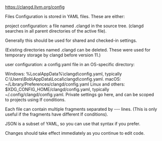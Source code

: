 https://clangd.llvm.org/config

Files
Configuration is stored in YAML files. These are either:

project configuration: a file named .clangd in the source tree. (clangd searches in all parent directories of the active file).

Generally this should be used for shared and checked-in settings.

(Existing directories named .clangd can be deleted. These were used for temporary storage by clangd before version 11.)

user configuration: a config.yaml file in an OS-specific directory:

Windows: %LocalAppData%\clangd\config.yaml, typically C:\Users\Bob\AppData\Local\clangd\config.yaml.
macOS: ~/Library/Preferences/clangd/config.yaml
Linux and others: $XDG_CONFIG_HOME/clangd/config.yaml, typically ~/.config/clangd/config.yaml.
Private settings go here, and can be scoped to projects using If conditions.

Each file can contain multiple fragments separated by --- lines. (This is only useful if the fragments have different If conditions).

JSON is a subset of YAML, so you can use that syntax if you prefer.

Changes should take effect immediately as you continue to edit code.


